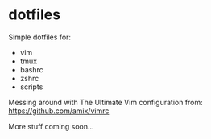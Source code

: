 # dotfiles

Simple dotfiles for:
- vim
- tmux
- bashrc
- zshrc
- scripts 

Messing around with The Ultimate Vim configuration from: https://github.com/amix/vimrc 

More stuff coming soon...
